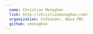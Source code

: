 ```yaml
---
  name: Christian Monaghan
  link: http://christianmonaghan.com/
  organization: Cofounder, Nava PBC
  github: cmonaghan
---
```

